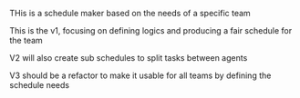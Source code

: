 THis is a schedule maker based on the needs of a specific team


This is the v1, focusing on defining logics and producing a fair schedule for the team

V2 will also create sub schedules to split tasks between agents

V3 should be a refactor to make it usable for all teams by defining the schedule needs
